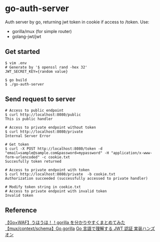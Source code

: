 # go-auth-server

Auth server by go, returning jwt token in cookie if access to /token.
Use:

- gorilla/mux (for simple router)
- golang-jwt/jwt

## Get started

```
$ vim .env
# Generate by '$ openssl rand -hex 32'
JWT_SECRET_KEY={random value}

$ go build
$ ./go-auth-server
```

## Send request to server

```
# Access to public endpoint
$ curl http://localhost:8080/public
This is public handler

# Access to private endpoint without token
$ curl http://localhost:8080/private
Internal Server Error

# Get token
$ curl -X POST http://localhost:8080/token -d "email=sample@sample.com&password=mypassword" -H "application/x-www-form-urlencoded" -c cookie.txt
Succesfully token returned

# Access to private endpoint with token
$ curl http://localhost:8080/private  -b cookie.txt
Authorization succeeded (successfully accessed to private handler)

# Modify token string in cookie.txt
# Access to private endpoint with invalid token
Invalid token
```

## Reference

[【Go×WAF】うほうほ！！gorilla を分かりやすくまとめてみた【mux/context/schema】Go,gorilla](https://qiita.com/gold-kou/items/99507d33b8f8ddd96e3a)
[Go 言語で理解する JWT 認証 実装ハンズオン](https://qiita.com/po3rin/items/740445d21487dfcb5d9f)
